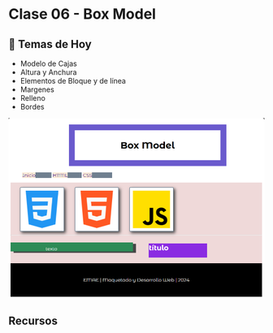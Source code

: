 # Clase 06 - Box Model

## 🎯 Temas de Hoy
- Modelo de Cajas
- Altura y Anchura
- Elementos de Bloque y de línea
- Margenes
- Relleno
- Bordes


![Captura ](images/Captura.PNG)
## Recursos